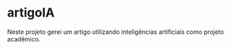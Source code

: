 # artigoIA
Neste projeto gerei um artigo utilizando inteligências artificiais como projeto acadêmico.
